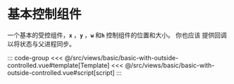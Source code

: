 <basicWithOutsideControlled/>

# 基本控制组件

一个基本的受控组件，<b>`x` </b>，<b>`y` </b>，<b>`w` </b>和<b>`h` </b> 控制组件的位置和大小。 你也应该
提供回调以将状态与父进程同步。

::: code-group
<<< @/src/views/basic/basic-with-outside-controlled.vue#template[Template]
<<< @/src/views/basic/basic-with-outside-controlled.vue#script[script]
:::